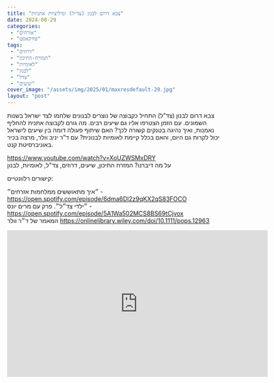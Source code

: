 ```yaml
---
title: "צבא דרום לבנון (צד״ל) ומיליציות אתניות"
date: 2024-08-29
categories: 
 - "אורחים"
 - "פודקאסט"
tags: 
 - "דרוזים"
 - "המזרח-התיכון"
 - "לאומיות"
 - "לבנון"
 - "צדל"
 - "שיעים"
cover_image: "/assets/img/2025/01/maxresdefault-29.jpg"
layout: "post"
---
```


צבא דרום לבנון (צד”ל) התחיל כקבוצה של נוצרים לבנונים שלחמו לצד ישראל בשנות השמונים. עם הזמן הצטרפו אליו גם שיעים רבים. מה גורם לקבוצה אתנית להחליף נאמנות, ואיך נהיגה בטנקים קשורה לכך? האם שיתוף פעולה דומה בין שיעים לישראל יכול לקרות גם היום, והאם בכלל קיימת לאומיות לבנונית? עם ד”ר יניב וולר, מרצה בכיר באוניברסיטת קנט.

<https://www.youtube.com/watch?v=XoUZWSMxDRY>  
על מה דיברנו? המזרח התיכון, שיעים, דרוזים, צד"ל, לאומיות, לבנון

קישורים רלוונטיים:

״איך מתאוששים ממלחמות אזרחים״ - <https://open.spotify.com/episode/6dma6Dl2z9qKX2qS83FOCO>  
״ילדי צד״ל״. פרק עם מרים יונס - <https://open.spotify.com/episode/5A1Wa502MCS8BS69tCjvox>  
המאמר של ד״ר וולר  <https://onlinelibrary.wiley.com/doi/10.1111/pops.12963>

<iframe width="610" height="343" src="https://www.youtube.com/embed/XoUZWSMxDRY" frameborder="0" allow="accelerometer; autoplay; clipboard-write; encrypted-media; gyroscope; picture-in-picture; web-share" referrerpolicy="strict-origin-when-cross-origin" allowfullscreen></iframe>
